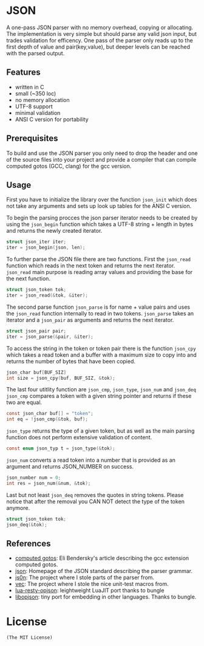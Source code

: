 # JSON
A one-pass JSON parser with no memory overhead, copying or
allocating. The implementation is very simple but should parse any valid
json input, but trades validation for efficency.
One pass of the parser only reads up to the first depth of value
and pair(key,value), but deeper levels can be reached with the parsed output.

## Features
- written in C
- small (~350 loc)
- no memory allocation
- UTF-8 support
- minimal validation
- ANSI C version for portability

## Prerequisites
To build and use the JSON parser you only need to drop the header and one of the
source files into your project and provide a compiler that can compile
computed gotos (GCC, clang) for the gcc version.

## Usage
First you have to initialize the library over the function `json_init` which
does not take any arguments and sets up look up tables for the ANSI C version.

To begin the parsing procces the json parser iterator needs to be created by using
the `json_begin` function which takes a UTF-8 string + length in bytes
and returns the newly created iterator.

```c
struct json_iter iter;
iter = json_begin(json, len);
```
To further parse the JSON file there are two functions.
First the `json_read` function which reads in the next token
and returns the next iterator. `json_read` main purpose is reading
array values and providing the base for the next function.

```c
struct json_token tok;
iter = json_read(&tok, &iter);
```
The second parse function `json_parse` is for name + value pairs
and uses the `json_read` function internally to read in two tokens.
`json_parse` takes an iterator and a `json_pair` as arguments and
returns the next iterator.

```c
struct json_pair pair;
iter = json_parse(&pair, &iter);
```
To access the string in the token or token pair there is the function `json_cpy`
which takes a read token and a buffer with a maximum size to copy into and returns
the number of bytes that have been copied.
```c
json_char buf[BUF_SIZ]
int size = json_cpy(buf, BUF_SIZ, &tok);
```
The last four utitlity function are `json_cmp`, `json_type`, `json_num` and `json_deq`
`json_cmp` compares a token with a given string pointer and returns if these two are equal.
```c
const json_char buf[] = "token";
int eq = !json_cmp(&tok, buf);
```
`json_type` returns the type of a given token, but as well as the main parsing
function does not perform extensive validation of content.
```c
const enum json_typ t = json_type(&tok);
```
`json_num` converts a read token into a number that
is provided as an argument and returns JSON_NUMBER on success.
```c
json_number num = 0;
int res = json_num(&num, &tok);
```
Last but not least `json_deq` removes the quotes in string tokens.
Please notice that after the removal you CAN NOT detect the type of the token
anymore.
```c
struct json_token tok;
json_deq(&tok);
```
## References
- [computed gotos](http://eli.thegreenplace.net/2012/07/12/computed-goto-for-efficient-dispatch-tables): Eli Bendersky's article describing the gcc extension computed gotos.
- [json](www.json.org): Homepage of the JSON standard describing the parser grammar.
- [js0n](https://github.com/quartzjer/js0n): The project where I stole parts of the parser from.
- [vec](https://github.com/rxi/vec): The project where I stole the nice unit-test macros from.
- [lua-resty-opjson](https://github.com/bungle/lua-resty-opjson): leightweight LuaJIT port thanks to bungle
- [libopjson](https://github.com/bungle/libopjson): tiny port for embedding in
                        other languages. Thanks to bungle.

# License
    (The MIT License)
